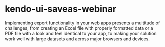 # kendo-ui-saveas-webinar
Implementing export functionality in your web apps presents a multitude of challenges, from creating an Excel file with properly formatted data or a PDF file with a look and feel identical to your app, to making your solution work well with large datasets and across major browsers and devices.

